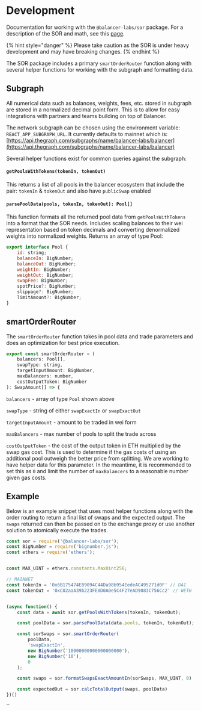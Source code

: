 # Development

Documentation for working with the `@balancer-labs/sor` package. For a description of the SOR and math, see this [page](../protocol/sor.md#overview).

{% hint style="danger" %}
Please take caution as the SOR is under heavy development and may have breaking changes.
{% endhint %}

The SOR package includes a primary `smartOrderRouter` function along with several helper functions for working with the subgraph and formatting data.

## Subgraph

All numerical data such as balances, weights, fees, etc. stored in subgraph are stored in a normalized decimal point form. This is to allow for easy integrations with partners and teams building on top of Balancer.

The network subgraph can be chosen using the environment variable: `REACT_APP_SUBGRAPH_URL`. It currently defaults to mainnet which is: [https://api.thegraph.com/subgraphs/name/balancer-labs/balancer](https://api.thegraph.com/subgraphs/name/balancer-labs/balancer)

Several helper functions exist for common queries against the subgraph:

#### **`getPoolsWithTokens(tokenIn, tokenOut)`**

This returns a list of all pools in the balancer ecosystem that include the pair: `tokenIn` & `tokenOut` and also have `publicSwap` enabled

#### `parsePoolData(pools, tokenIn, tokenOut): Pool[]`

This function formats all the returned pool data from `getPoolsWithTokens` into a format that the SOR needs. Includes scaling balances to their wei representation based on token decimals and converting denormalized weights into normalized weights. Returns an array of type Pool:

```javascript
export interface Pool {
    id: string;
    balanceIn: BigNumber;
    balanceOut: BigNumber;
    weightIn: BigNumber;
    weightOut: BigNumber;
    swapFee: BigNumber;
    spotPrice?: BigNumber;
    slippage?: BigNumber;
    limitAmount?: BigNumber;
}
```

## smartOrderRouter

The `smartOrderRouter` function takes in pool data and trade parameters and does an optimization for best price execution.

```javascript
export const smartOrderRouter = (
    balancers: Pool[],
    swapType: string,
    targetInputAmount: BigNumber,
    maxBalancers: number,
    costOutputToken: BigNumber
): SwapAmount[] => {
```

`balancers` - array of type `Pool` shown above

`swapType` - string of either `swapExactIn` or `swapExactOut`

`targetInputAmount` -  amount to be traded in wei form

`maxBalancers` - max number of pools to split the trade across

`costOutputToken` - the cost of the output token in ETH multiplied by the swap gas cost. This is used to determine if the gas costs of using an additional pool outweigh the better price from splitting. We are working to have helper data for this parameter. In the meantime, it is recommended to set this as `0` and limit the number of `maxBalancers` to a reasonable number given gas costs.

## Example

Below is an example snippet that uses most helper functions along with the order routing to return a final list of swaps and the expected output. The `swaps` returned can then be passed on to the exchange proxy or use another solution to atomically execute the trades.

```javascript
const sor = require('@balancer-labs/sor');
const BigNumber = require('bignumber.js');
const ethers = require('ethers');


const MAX_UINT = ethers.constants.MaxUint256;

// MAINNET
const tokenIn = '0x6B175474E89094C44Da98b954EedeAC495271d0F' // DAI
const tokenOut = '0xC02aaA39b223FE8D0A0e5C4F27eAD9083C756Cc2' // WETH


(async function() {
    const data = await sor.getPoolsWithTokens(tokenIn, tokenOut);

    const poolData = sor.parsePoolData(data.pools, tokenIn, tokenOut);

    const sorSwaps = sor.smartOrderRouter(
        poolData,
        'swapExactIn',
        new BigNumber('10000000000000000000'),
        new BigNumber('10'),
        0
    );

    const swaps = sor.formatSwapsExactAmountIn(sorSwaps, MAX_UINT, 0)

    const expectedOut = sor.calcTotalOutput(swaps, poolData)
})()
```

\`\`

